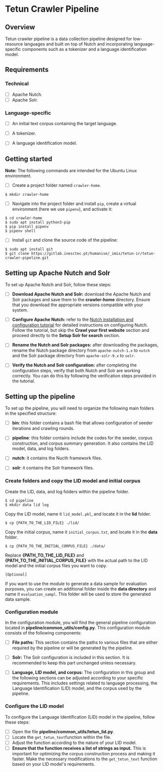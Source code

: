 # Tetun Crawler Pipeline


## Overview

Tetun crawler pipeline is a data collection pipeline designed for low-resource languages and built on top of Nutch and incorporating language-specific components such as a tokenizer and a language identification model.


## Requirements

### Technical
- [ ] Apache Nutch.
- [ ] Apache Solr.

### Language-specific
- [ ] An initial text corpus containing the target language.
- [ ] A tokenizer.
- [ ] A language identification model.


## Getting started

**Note:** The following commands are intended for the Ubuntu Linux environment.

- [ ] Create a project folder named `crawler-home`.

```
$ mkdir crawler-home
```

- [ ] Navigate into the project folder and install `pip`, create a virtual environment (here we use `pipenv`), and activate it:

```
$ cd crawler-home
$ sudo apt install python3-pip
$ pip install pipenv
$ pipenv shell

```

- [ ] Install `git` and clone the source code of the pipeline:

```
$ sudo apt install git
$ git clone https://gitlab.inesctec.pt/humanise/_imis/tetun-ir/tetun-crawler-pipeline.git

```


## Setting up Apache Nutch and Solr

To set up Apache Nutch and Solr, follow these steps:

- [ ] **Download Apache Nutch and Solr:** download the Apache Nutch and Solr packages and save them to the **crawler-home** directory. Ensure that you download the appropriate versions compatible with your system.

- [ ] **Configure Apache Nutch:** refer to the [Nutch installation and configuration tutorial](https://cwiki.apache.org/confluence/display/NUTCH/NutchTutorial) for detailed instructions on configuring Nutch. Follow the tutorial, but skip the **Crawl your first website** section and proceed directly to the **Setup Solr for search** section.

- [ ] **Rename the Nutch and Solr packages:** after downloading the packages, rename the Nutch package directory from `apache-nutch-1.x` to `nutch` and the Solr package directory from `apache-solr-9.x` to `solr`.

- [ ] **Verify the Nutch and Solr configuration:** after completing the configuration steps, verify that both Nutch and Solr are working correctly. You can do this by following the verification steps provided in the tutorial.


## Setting up the pipeline

To set up the pipeline, you will need to organize the following main folders in the specified structure:

- [ ] **bin**: this folder contains a bash file that allows configuration of seeder iterations and crawling rounds.
- [ ] **pipeline**: this folder contains include the codes for the seeder, corpus construction, and corpus summary generation. It also contains the LID model, data, and log folders.
- [ ] **nutch**: it contains the Nucth framework files.
- [ ] **solr**: it contains the Solr framework files.


### Create folders and copy the LID model and initial corpus

Create the LID, data, and log folders within the pipeline folder. 

```
$ cd pipeline
$ mkdir data lid log

```

Copy the LID model, name it `lid_model.pkl`, and locate it in the **lid** folder. 

```
$ cp {PATH_TO_THE_LID_FILE} ./lid/

```

Copy the initial corpus, name it `initial_corpus.txt`, and locate it in the **data** folder.

```
$ cp {PATH_TO_THE_INITIAL_CORPUS_FILE} ./data/

```

Replace **{PATH_TO_THE_LID_FILE}** and **{PATH_TO_THE_INITIAL_CORPUS_FILE}** with the actual path to the LID model and the initial corpus files you want to copy. 


`[Optional]`

If you want to use the module to generate a data sample for evaluation purposes, you can create an additional folder inside the **data directory** and name it `evaluation_sampl`. This folder will be used to store the generated data sample.


### Configuration module

In the configuration module, you will find the general pipeline configuration located in **pipeline/common_utils/config.py**. This configuration module consists of the following components:

- [ ] **File paths:** This section contains the paths to various files that are either required by the pipeline or will be generated by the pipeline.
- [ ] **Solr:** The Solr configuration is included in this section. It is recommended to keep this part unchanged unless necessary.

- [ ] **Language, LID model, and corpus:** The configuration in this group and the following sections can be adjusted according to your specific requirements. This includes settings related to language processing, the Language Identification (LID) model, and the corpus used by the pipeline.


### Configure the LID model

To configure the Language Identification (LID) model in the pipeline, follow these steps:

- [ ] Open the file **pipeline/common_utils/tetun_lid.py**.
- [ ] Locate the `get_tetun_text`function within the file.
- [ ] Adjust the function according to the nature of your LID model.
- [ ] **Ensure that the function receives a list of strings as input.** This is important for optimizing the corpus construction process and making it faster. Make the necessary modifications to the `get_tetun_text` function based on your LID model's requirements.
